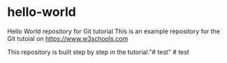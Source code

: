 # hello-world
Hello World repository for Git tutorial
This is an example repository for the Git tutoial on https://www.w3schools.com

This repository is built step by step in the tutorial."# test" 
#   t e s t  
 